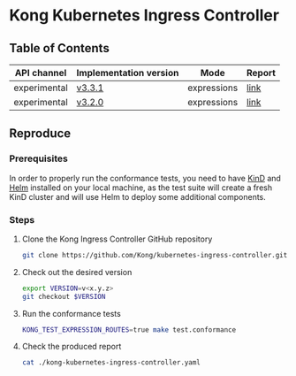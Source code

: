 # Kong Kubernetes Ingress Controller

## Table of Contents

| API channel  | Implementation version                                                              | Mode        | Report                                                |
|--------------|-------------------------------------------------------------------------------------|-------------|-------------------------------------------------------|
| experimental | [v3.3.1](https://github.com/Kong/kubernetes-ingress-controller/releases/tag/v3.3.1) | expressions | [link](./experimental-v3.3.1-expressions-report.yaml) |
| experimental | [v3.2.0](https://github.com/Kong/kubernetes-ingress-controller/releases/tag/v3.2.0) | expressions | [link](./experimental-v3.2.0-expressions-report.yaml) |
## Reproduce

### Prerequisites

In order to properly run the conformance tests, you need to have [KinD](https://github.com/kubernetes-sigs/kind)
and [Helm](https://github.com/helm/helm) installed on your local machine, as the
test suite will create a fresh KinD cluster and will use Helm to deploy some additional
components.

### Steps

1. Clone the Kong Ingress Controller GitHub repository

   ```bash
   git clone https://github.com/Kong/kubernetes-ingress-controller.git && cd kubernetes-ingress-controller
   ```

2. Check out the desired version

   ```bash
   export VERSION=v<x.y.z>
   git checkout $VERSION
   ```

3. Run the conformance tests

   ```bash
   KONG_TEST_EXPRESSION_ROUTES=true make test.conformance
   ```

4. Check the produced report

   ```bash
   cat ./kong-kubernetes-ingress-controller.yaml
   ```

